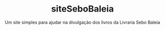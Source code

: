 <div align="center">

# siteSeboBaleia

Um site simples para ajudar na divulgação dos livros da Livraria Sebo Baleia 

</div>
